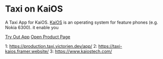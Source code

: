 # Taxi on KaiOS

A Taxi App for KaiOS. [KaiOS](3) is an operating system for feature phones (e.g. Nokia 6300). it enable you

[Try Out App](1)
[Open Product Page](2)

1: https://production.taxi.victorien.dev/app/
2: https://taxi-kaios.framer.website/
3: https://www.kaiostech.com/

